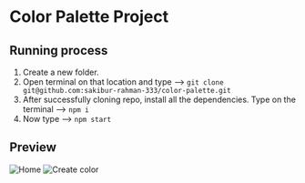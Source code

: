 # Color Palette Project

## Running process

1. Create a new folder.
2. Open terminal on that location and type --> `git clone git@github.com:sakibur-rahman-333/color-palette.git`
3. After successfully cloning repo, install all the dependencies. Type on the terminal --> `npm i`
4. Now type --> `npm start`

## Preview

![Home](https://i.imgur.com/cUA6hhE.png)
![Create color](https://i.imgur.com/BabJTKZ.png)
